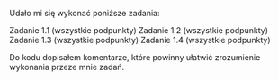 Udało mi się wykonać poniższe zadania:

Zadanie 1.1 (wszystkie podpunkty)
Zadanie 1.2 (wszystkie podpunkty)
Zadanie 1.3 (wszystkie podpunkty)
Zadanie 1.4 (wszystkie podpunkty)


Do kodu dopisałem komentarze, które powinny ułatwić zrozumienie wykonania przeze mnie zadań.